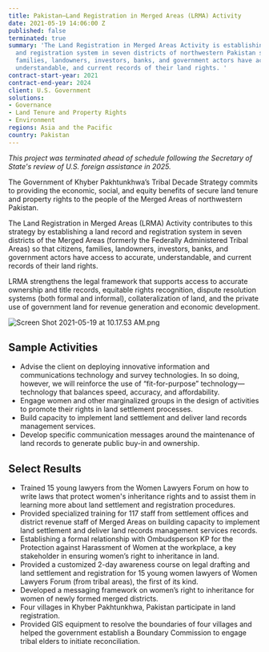 ```yaml
---
title: Pakistan—Land Registration in Merged Areas (LRMA) Activity
date: 2021-05-19 14:06:00 Z
published: false
terminated: true
summary: 'The Land Registration in Merged Areas Activity is establishing a land record
  and registration system in seven districts of northwestern Pakistan so that citizens,
  families, landowners, investors, banks, and government actors have access to accurate,
  understandable, and current records of their land rights. '
contract-start-year: 2021
contract-end-year: 2024
client: U.S. Government
solutions:
- Governance
- Land Tenure and Property Rights
- Environment
regions: Asia and the Pacific
country: Pakistan
---
```


<aside><em>This project was terminated ahead of schedule following the Secretary of State's review of U.S. foreign assistance in 2025.</em></aside>

The Government of Khyber Pakhtunkhwa’s Tribal Decade Strategy commits to providing the economic, social, and equity benefits of secure land tenure and property rights to the people of the Merged Areas of northwestern Pakistan.

The Land Registration in Merged Areas (LRMA) Activity contributes to this strategy by establishing a land record and registration system in seven districts of the Merged Areas (formerly the Federally Administered Tribal Areas) so that citizens, families, landowners, investors, banks, and government actors have access to accurate, understandable, and current records of their land rights.

LRMA strengthens the legal framework that supports access to accurate ownership and title records, equitable rights recognition, dispute resolution systems (both formal and informal), collateralization of land, and the private use of government land for revenue generation and economic development.

![Screen Shot 2021-05-19 at 10.17.53 AM.png](/uploads/Screen%20Shot%202021-05-19%20at%2010.17.53%20AM.png)

## Sample Activities

* Advise the client on deploying innovative information and communications technology and survey technologies. In so doing, however, we will reinforce the use of “fit-for-purpose” technology—technology that balances speed, accuracy, and affordability.
* Engage women and other marginalized groups in the design of activities to promote their rights in land settlement processes.
* Build capacity to implement land settlement and deliver land records management services.
* Develop specific communication messages around the maintenance of land records to generate public buy-in and ownership.

## Select Results

* Trained 15 young lawyers from the Women Lawyers Forum on how to write laws that protect women's inheritance rights and to assist them in learning more about land settlement and registration procedures.
* Provided specialized training for 117 staff from settlement offices and district revenue staff of Merged Areas on building capacity to implement land settlement and deliver land records management services records.
* Establishing a formal relationship with Ombudsperson KP for the Protection against Harassment of Women at the workplace, a key stakeholder in ensuring women’s right to inheritance in land.
* Provided a customized 2-day awareness course on legal drafting and land settlement and registration for 15 young women lawyers of Women Lawyers Forum (from tribal areas), the first of its kind.
* Developed a messaging framework on women’s right to inheritance for women of newly formed merged districts.
* Four villages in Khyber Pakhtunkhwa, Pakistan participate in land registration.
* Provided GIS equipment to resolve the boundaries of four villages and helped the government establish a Boundary Commission to engage tribal elders to initiate reconciliation.
